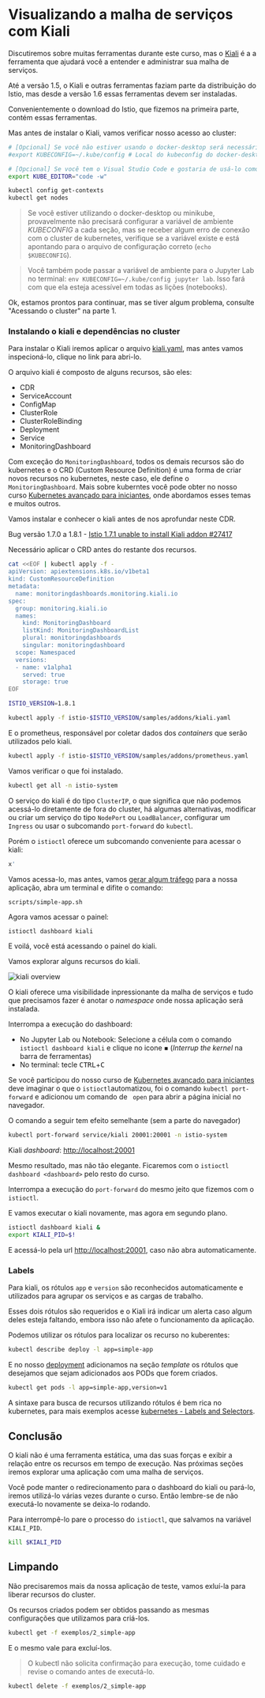# Visualizando a malha de serviços com Kiali

Discutiremos sobre muitas ferramentas durante este curso, mas o [Kiali](https://kiali.io/) é a a ferramenta que ajudará você a entender e administrar sua malha de serviços.

Até a versão 1.5, o Kiali e outras ferramentas faziam parte da distribuição do Istio, mas desde a versão 1.6 essas ferramentas devem ser instaladas.

Convenientemente o download do Istio, que fizemos na primeira parte, contém essas ferramentas.

Mas antes de instalar o Kiali, vamos verificar nosso acesso ao cluster:


```bash
# [Opcional] Se você não estiver usando o docker-desktop será necessário obter o arquivo de configuração e ajustar a variável KUBECONFIG
#export KUBECONFIG=~/.kube/config # Local do kubeconfig do docker-desktop

# [Opcional] Se você tem o Visual Studio Code e gostaria de usá-lo como editor para o kubernetes com o comando `kubectl edit`
export KUBE_EDITOR="code -w"

kubectl config get-contexts
kubectl get nodes
```

> Se você estiver utilizando o docker-desktop ou minikube, provavelmente não precisará configurar a variável de ambiente _KUBECONFIG_ a cada seção, mas se receber algum erro de conexão com o cluster de kubernetes, verifique se a variável existe e está apontando para o arquivo de configuração correto (`echo $KUBECONFIG`).

> Você também pode passar a variável de ambiente para o Jupyter Lab no terminal: `env KUBECONFIG=~/.kube/config jupyter lab`. Isso fará com que ela esteja acessível em todas as lições (notebooks).

Ok, estamos prontos para continuar, mas se tiver algum problema, consulte "Acessando o cluster" na parte 1.

### Instalando o kiali e dependências no cluster

Para instalar o Kiali iremos aplicar o arquivo [kiali.yaml](istio-1.7.4/samples/addons/kiali.yaml), mas antes vamos inspecioná-lo, clique no link para abri-lo.

O arquivo kiali é composto de alguns recursos, são eles:

* CDR
* ServiceAccount
* ConfigMap
* ClusterRole
* ClusterRoleBinding
* Deployment
* Service
* MonitoringDashboard

Com exceção do `MonitoringDashboard`, todos os demais recursos são do kubernetes e o CRD (Custom Resource Definition) é uma forma de criar novos recursos no kubernetes, neste caso, ele define o `MonitoringDashboard`. Mais sobre kuberntes você pode obter no nosso curso [Kubernetes avançado para iniciantes](TODO), onde abordamos esses temas e muitos outros.

Vamos instalar e conhecer o kiali antes de nos aprofundar neste CDR.

Bug versão 1.7.0 a 1.8.1 - [Istio 1.7.1 unable to install Kiali addon #27417](https://github.com/istio/istio/issues/27417)

Necessário aplicar o CRD antes do restante dos recursos.


```bash
cat <<EOF | kubectl apply -f -
apiVersion: apiextensions.k8s.io/v1beta1
kind: CustomResourceDefinition
metadata:
  name: monitoringdashboards.monitoring.kiali.io
spec:
  group: monitoring.kiali.io
  names:
    kind: MonitoringDashboard
    listKind: MonitoringDashboardList
    plural: monitoringdashboards
    singular: monitoringdashboard
  scope: Namespaced
  versions:
  - name: v1alpha1
    served: true
    storage: true
EOF
```


```bash
ISTIO_VERSION=1.8.1

kubectl apply -f istio-$ISTIO_VERSION/samples/addons/kiali.yaml
```

E o prometheus, responsável por coletar dados dos _containers_ que serão utilizados pelo kiali.


```bash
kubectl apply -f istio-$ISTIO_VERSION/samples/addons/prometheus.yaml
```

Vamos verificar o que foi instalado.


```bash
kubectl get all -n istio-system
```

O serviço do kiali é do tipo `ClusterIP`, o que significa que não podemos acessá-lo diretamente de fora do cluster, há algumas alternativas, modificar ou criar um serviço do tipo `NodePort` ou `LoadBalancer`, configurar um `Ingress` ou usar o subcomando `port-forward` do `kubectl`.

Porém o `istioctl` oferece um subcomando conveniente para acessar o kiali:


```bash
x'
```

Vamos acessa-lo, mas antes, vamos [gerar algum tráfego](scripts/simple-app.sh) para a nossa aplicação, abra um terminal e difite o comando:

`scripts/simple-app.sh`

Agora vamos acessar o painel:


```bash
istioctl dashboard kiali
```

E voilá, você está acessando o painel do kiali.

Vamos explorar alguns recursos do kiali.

![kiali overview](media/kiali-overview.gif)

O kiali oferece uma visibilidade inpressionante da malha de serviços e tudo que precisamos fazer é anotar o _namespace_ onde nossa aplicação será instalada.

Interrompa a execução do dashboard:
* No Jupyter Lab ou Notebook: Selecione a célula com o comando `istioctl dashboard kiali` e clique no icone <kbd>◾</kbd> (_Interrup the kernel_ na barra de ferramentas)
* No terminal: tecle <kbd>CTRL</kbd>+<kbd>C</kbd>

Se você participou do nosso curso de [Kubernetes avançado para iniciantes](TODO) deve imaginar o que o `istioctl`automatizou, foi o comando `kubectl port-forward` e adicionou um comando de ` open` para abrir a página inicial no navegador.

O comando a seguir tem efeito semelhante (sem a parte do navegador)


```bash
kubectl port-forward service/kiali 20001:20001 -n istio-system
```

Kiali _dashboard_: <http://localhost:20001>

Mesmo resultado, mas não tão elegante. Ficaremos com o `istioctl dashboard <dashboard>` pelo resto do curso.

Interrompa a execução do `port-forward` do mesmo jeito que fizemos com o `istioctl`.

E vamos executar o kiali novamente, mas agora em segundo plano.


```bash
istioctl dashboard kiali &
export KIALI_PID=$!
```

E acessá-lo pela url <http://localhost:20001>, caso não abra automaticamente.

### Labels

Para kiali, os rótulos `app` e `version` são reconhecidos automaticamente e utilizados para agrupar os serviços e as cargas de trabalho.

Esses dois rótulos são requeridos e o Kiali irá indicar um alerta caso algum deles esteja faltando, embora isso não afete o funcionamento da aplicação.

Podemos utilizar os rótulos para localizar os recurso no kuberentes:


```bash
kubectl describe deploy -l app=simple-app
```

E no nosso [deployment](exemplos/2_simple-app/deployment.yaml) adicionamos na seção _template_ os rótulos que desejamos que sejam adicionados aos PODs que forem criados.


```bash
kubectl get pods -l app=simple-app,version=v1
```

A sintaxe para busca de recursos utilizando rótulos é bem rica no kubernetes, para mais exemplos acesse [kubernetes - Labels and Selectors](https://kubernetes.io/docs/concepts/overview/working-with-objects/labels/).

## Conclusão

O kiali não é uma ferramenta estática, uma das suas forças e exibir a relação entre os recursos em tempo de execução. Nas próximas seções iremos explorar uma aplicação com uma malha de serviços.

Você pode manter o redirecionamento para o dashboard do kiali ou pará-lo, iremos utilizá-lo várias vezes durante o curso. Então lembre-se de não executá-lo novamente se deixa-lo rodando.

Para interrompê-lo pare o processo do `istioctl`, que salvamos na variável `KIALI_PID`.


```bash
kill $KIALI_PID
```

## Limpando

Não precisaremos mais da nossa aplicação de teste, vamos exluí-la para liberar recursos do cluster.

Os recursos criados podem ser obtidos passando as mesmas configurações que utilizamos para criá-los.


```bash
kubectl get -f exemplos/2_simple-app
```

E o mesmo vale para excluí-los.

> O kubectl não solicita confirmação para execução, tome cuidado e revise o comando antes de executá-lo.


```bash
kubectl delete -f exemplos/2_simple-app
```

